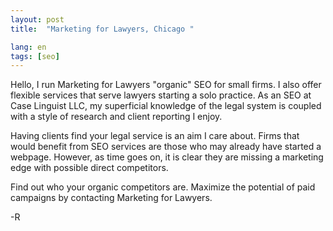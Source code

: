 ```yaml
---
layout: post
title:  "Marketing for Lawyers, Chicago "

lang: en
tags: [seo]
---
```





Hello, I run Marketing for Lawyers "organic" SEO for small firms.  I also offer flexible services that serve lawyers starting a solo practice.
As an SEO at Case Linguist LLC, my superficial knowledge of the legal system is coupled with a style of research and client reporting I enjoy.

Having clients find your legal service is an aim I care about.   Firms that would benefit from SEO services are those who may already have started a webpage. However, as time goes on, it is clear they are missing a marketing edge with possible direct competitors.

Find out who your organic competitors are.  Maximize the potential of paid campaigns by contacting Marketing for Lawyers.

-R

